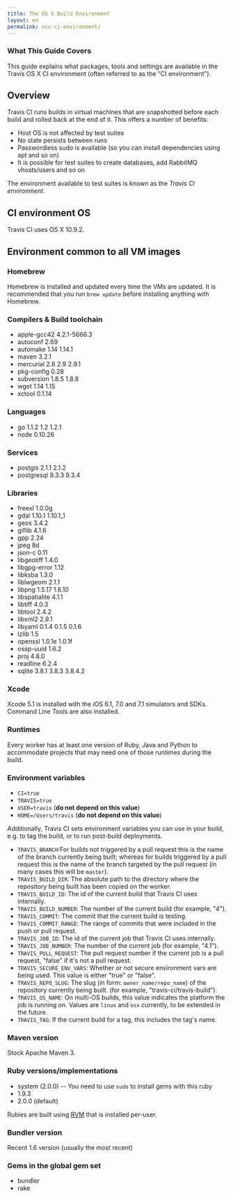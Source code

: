 ```yaml
---
title: The OS X Build Environment
layout: en
permalink: osx-ci-environment/
---
```


### What This Guide Covers

This guide explains what packages, tools and settings are available in the
Travis OS X CI environment (often referred to as the “CI environment”).

## Overview

Travis CI runs builds in virtual machines that are snapshotted before each build
and rolled back at the end of it. This offers a number of benefits:

* Host OS is not affected by test suites
* No state persists between runs
* Passwordless sudo is available (so you can install dependencies using apt and
  so on)
* It is possible for test suites to create databases, add RabbitMQ vhosts/users
  and so on

The environment available to test suites is known as the *Travis CI
environment*.

## CI environment OS

Travis CI uses OS X 10.9.2.

## Environment common to all VM images

### Homebrew

Homebrew is installed and updated every time the VMs are updated. It is
recommended that you run `brew update` before installing anything with Homebrew.

### Compilers & Build toolchain

* apple-gcc42 4.2.1-5666.3
* autoconf 2.69
* automake 1.14 1.14.1
* maven 3.2.1
* mercurial 2.8 2.9 2.9.1
* pkg-config 0.28
* subversion 1.8.5 1.8.8
* wget 1.14 1.15
* xctool 0.1.14

### Languages

* go 1.1.2 1.2 1.2.1
* node 0.10.26

### Services

* postgis 2.1.1 2.1.2
* postgresql 9.3.3 9.3.4

### Libraries

* freexl 1.0.0g
* gdal 1.10.1 1.10.1_1
* geos 3.4.2
* giflib 4.1.6
* gpp 2.24
* jpeg 8d
* json-c 0.11
* libgeotiff 1.4.0
* libgpg-error 1.12
* libksba 1.3.0
* liblwgeom 2.1.1
* libpng 1.5.17 1.6.10
* libspatialite 4.1.1
* libtiff 4.0.3
* libtool 2.4.2
* libxml2 2.9.1
* libyaml 0.1.4 0.1.5 0.1.6
* lzlib 1.5
* openssl 1.0.1e 1.0.1f
* ossp-uuid 1.6.2
* proj 4.8.0
* readline 6.2.4
* sqlite 3.8.1 3.8.3 3.8.4.2

### Xcode

Xcode 5.1 is installed with the iOS 6.1, 7.0 and 7.1 simulators and SDKs.
Command Line Tools are also installed.

### Runtimes

Every worker has at least one version of Ruby, Java and Python to accommodate
projects that may need one of those runtimes during the build.

### Environment variables

* `CI=true`
* `TRAVIS=true`
* `USER=travis` (**do not depend on this value**)
* `HOME=/Users/travis` (**do not depend on this value**)

Additionally, Travis CI sets environment variables you can use in your build,
e.g.  to tag the build, or to run post-build deployments.

* `TRAVIS_BRANCH`:For builds not triggered by a pull request this is the
  name of the branch currently being built; whereas for builds triggered
  by a pull request this is the name of the branch targeted by the pull
  request (in many cases this will be `master`).
* `TRAVIS_BUILD_DIR`: The absolute path to the directory where the repository
  being built has been copied on the worker.
* `TRAVIS_BUILD_ID`: The id of the current build that Travis CI uses internally.
* `TRAVIS_BUILD_NUMBER`: The number of the current build (for example, "4").
* `TRAVIS_COMMIT`: The commit that the current build is testing.
* `TRAVIS_COMMIT_RANGE`: The range of commits that were included in the push
  or pull request.
* `TRAVIS_JOB_ID`: The id of the current job that Travis CI uses internally.
* `TRAVIS_JOB_NUMBER`: The number of the current job (for example, "4.1").
* `TRAVIS_PULL_REQUEST`: The pull request number if the current job is a pull
  request, "false" if it's not a pull request.
* `TRAVIS_SECURE_ENV_VARS`: Whether or not secure environment vars are being
  used. This value is either "true" or "false".
* `TRAVIS_REPO_SLUG`: The slug (in form: `owner_name/repo_name`) of the
  repository currently being built. (for example, "travis-ci/travis-build").
* `TRAVIS_OS_NAME`: On multi-OS builds, this value indicates the platform the job is running on.
  Values are `linux` and `osx` currently, to be extended in the future.
* `TRAVIS_TAG`: If the current build for a tag, this includes the tag's name.


### Maven version

Stock Apache Maven 3.

### Ruby versions/implementations

* system (2.0.0) -- You need to use `sudo` to install gems with this ruby
* 1.9.3
* 2.0.0 (default)

Rubies are built using [RVM](http://rvm.io/) that is installed per-user.

### Bundler version

Recent 1.6 version (usually the most recent)

### Gems in the global gem set

* bundler
* rake

